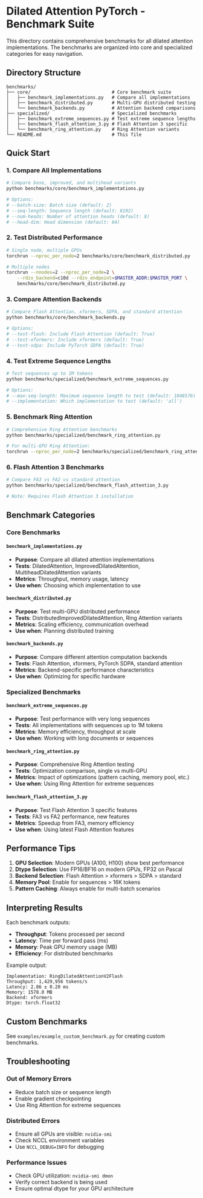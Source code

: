 # Dilated Attention PyTorch - Benchmark Suite

This directory contains comprehensive benchmarks for all dilated attention implementations. The benchmarks are organized into core and specialized categories for easy navigation.

## Directory Structure

```
benchmarks/
├── core/                              # Core benchmark suite
│   ├── benchmark_implementations.py   # Compare all implementations
│   ├── benchmark_distributed.py       # Multi-GPU distributed testing
│   └── benchmark_backends.py          # Attention backend comparisons
├── specialized/                       # Specialized benchmarks
│   ├── benchmark_extreme_sequences.py # Test extreme sequence lengths
│   ├── benchmark_flash_attention_3.py # Flash Attention 3 specific
│   └── benchmark_ring_attention.py    # Ring Attention variants
└── README.md                          # This file
```

## Quick Start

### 1. Compare All Implementations

```bash
# Compare base, improved, and multihead variants
python benchmarks/core/benchmark_implementations.py

# Options:
# --batch-size: Batch size (default: 2)
# --seq-length: Sequence length (default: 8192)
# --num-heads: Number of attention heads (default: 8)
# --head-dim: Head dimension (default: 64)
```

### 2. Test Distributed Performance

```bash
# Single node, multiple GPUs
torchrun --nproc_per_node=2 benchmarks/core/benchmark_distributed.py

# Multiple nodes
torchrun --nnodes=2 --nproc_per_node=2 \
    --rdzv_backend=c10d --rdzv_endpoint=$MASTER_ADDR:$MASTER_PORT \
    benchmarks/core/benchmark_distributed.py
```

### 3. Compare Attention Backends

```bash
# Compare Flash Attention, xformers, SDPA, and standard attention
python benchmarks/core/benchmark_backends.py

# Options:
# --test-flash: Include Flash Attention (default: True)
# --test-xformers: Include xformers (default: True)
# --test-sdpa: Include PyTorch SDPA (default: True)
```

### 4. Test Extreme Sequence Lengths

```bash
# Test sequences up to 1M tokens
python benchmarks/specialized/benchmark_extreme_sequences.py

# Options:
# --max-seq-length: Maximum sequence length to test (default: 1048576)
# --implementation: Which implementation to test (default: 'all')
```

### 5. Benchmark Ring Attention

```bash
# Comprehensive Ring Attention benchmarks
python benchmarks/specialized/benchmark_ring_attention.py

# For multi-GPU Ring Attention:
torchrun --nproc_per_node=2 benchmarks/specialized/benchmark_ring_attention.py
```

### 6. Flash Attention 3 Benchmarks

```bash
# Compare FA3 vs FA2 vs standard attention
python benchmarks/specialized/benchmark_flash_attention_3.py

# Note: Requires Flash Attention 3 installation
```

## Benchmark Categories

### Core Benchmarks

#### `benchmark_implementations.py`
- **Purpose**: Compare all dilated attention implementations
- **Tests**: DilatedAttention, ImprovedDilatedAttention, MultiheadDilatedAttention variants
- **Metrics**: Throughput, memory usage, latency
- **Use when**: Choosing which implementation to use

#### `benchmark_distributed.py`
- **Purpose**: Test multi-GPU distributed performance
- **Tests**: DistributedImprovedDilatedAttention, Ring Attention variants
- **Metrics**: Scaling efficiency, communication overhead
- **Use when**: Planning distributed training

#### `benchmark_backends.py`
- **Purpose**: Compare different attention computation backends
- **Tests**: Flash Attention, xformers, PyTorch SDPA, standard attention
- **Metrics**: Backend-specific performance characteristics
- **Use when**: Optimizing for specific hardware

### Specialized Benchmarks

#### `benchmark_extreme_sequences.py`
- **Purpose**: Test performance with very long sequences
- **Tests**: All implementations with sequences up to 1M tokens
- **Metrics**: Memory efficiency, throughput at scale
- **Use when**: Working with long documents or sequences

#### `benchmark_ring_attention.py`
- **Purpose**: Comprehensive Ring Attention testing
- **Tests**: Optimization comparison, single vs multi-GPU
- **Metrics**: Impact of optimizations (pattern caching, memory pool, etc.)
- **Use when**: Using Ring Attention for extreme sequences

#### `benchmark_flash_attention_3.py`
- **Purpose**: Test Flash Attention 3 specific features
- **Tests**: FA3 vs FA2 performance, new features
- **Metrics**: Speedup from FA3, memory efficiency
- **Use when**: Using latest Flash Attention features

## Performance Tips

1. **GPU Selection**: Modern GPUs (A100, H100) show best performance
2. **Dtype Selection**: Use FP16/BF16 on modern GPUs, FP32 on Pascal
3. **Backend Selection**: Flash Attention > xformers > SDPA > standard
4. **Memory Pool**: Enable for sequences > 16K tokens
5. **Pattern Caching**: Always enable for multi-batch scenarios

## Interpreting Results

Each benchmark outputs:
- **Throughput**: Tokens processed per second
- **Latency**: Time per forward pass (ms)
- **Memory**: Peak GPU memory usage (MB)
- **Efficiency**: For distributed benchmarks

Example output:
```
Implementation: RingDilatedAttentionV2Flash
Throughput: 1,429,956 tokens/s
Latency: 2.86 ± 0.20 ms
Memory: 1578.0 MB
Backend: xformers
Dtype: torch.float32
```

## Custom Benchmarks

See `examples/example_custom_benchmark.py` for creating custom benchmarks.

## Troubleshooting

### Out of Memory Errors
- Reduce batch size or sequence length
- Enable gradient checkpointing
- Use Ring Attention for extreme sequences

### Distributed Errors
- Ensure all GPUs are visible: `nvidia-smi`
- Check NCCL environment variables
- Use `NCCL_DEBUG=INFO` for debugging

### Performance Issues
- Check GPU utilization: `nvidia-smi dmon`
- Verify correct backend is being used
- Ensure optimal dtype for your GPU architecture